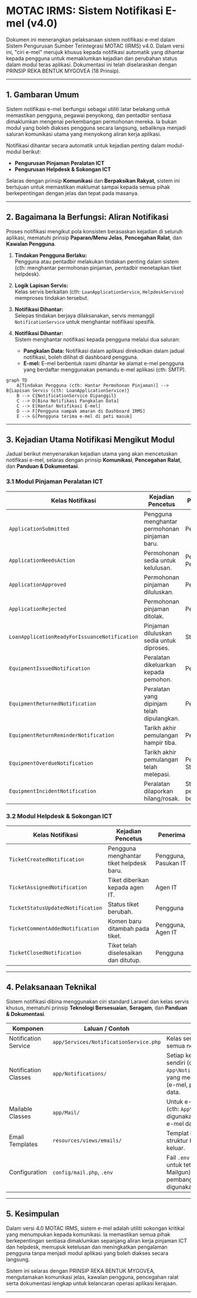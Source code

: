# MOTAC IRMS: Sistem Notifikasi E-mel (v4.0)

Dokumen ini menerangkan pelaksanaan sistem notifikasi e-mel dalam Sistem Pengurusan Sumber Terintegrasi MOTAC (IRMS) v4.0. Dalam versi ini, "ciri e-mel" merujuk khusus kepada notifikasi automatik yang dihantar kepada pengguna untuk memaklumkan kejadian dan perubahan status dalam modul teras aplikasi. Dokumentasi ini telah diselaraskan dengan PRINSIP REKA BENTUK MYGOVEA (18 Prinsip).

---

## 1. Gambaran Umum

Sistem notifikasi e-mel berfungsi sebagai utiliti latar belakang untuk memastikan pengguna, pegawai penyokong, dan pentadbir sentiasa dimaklumkan mengenai perkembangan permohonan mereka. Ia bukan modul yang boleh diakses pengguna secara langsung, sebaliknya menjadi saluran komunikasi utama yang menyokong aliran kerja aplikasi.

Notifikasi dihantar secara automatik untuk kejadian penting dalam modul-modul berikut:

- **Pengurusan Pinjaman Peralatan ICT**
- **Pengurusan Helpdesk & Sokongan ICT**

Selaras dengan prinsip **Komunikasi** dan **Berpaksikan Rakyat**, sistem ini bertujuan untuk memastikan maklumat sampai kepada semua pihak berkepentingan dengan jelas dan tepat pada masanya.

---

## 2. Bagaimana Ia Berfungsi: Aliran Notifikasi

Proses notifikasi mengikut pola konsisten berasaskan kejadian di seluruh aplikasi, mematuhi prinsip **Paparan/Menu Jelas**, **Pencegahan Ralat**, dan **Kawalan Pengguna**.

1. **Tindakan Pengguna Berlaku:**  
   Pengguna atau pentadbir melakukan tindakan penting dalam sistem (cth: menghantar permohonan pinjaman, pentadbir menetapkan tiket helpdesk).

2. **Logik Lapisan Servis:**  
   Kelas servis berkaitan (cth: `LoanApplicationService`, `HelpdeskService`) memproses tindakan tersebut.

3. **Notifikasi Dihantar:**  
   Selepas tindakan berjaya dilaksanakan, servis memanggil `NotificationService` untuk menghantar notifikasi spesifik.

4. **Notifikasi Dihantar:**  
   Sistem menghantar notifikasi kepada pengguna melalui dua saluran:
   - **Pangkalan Data:** Notifikasi dalam aplikasi direkodkan dalam jadual notifikasi, boleh dilihat di dashboard pengguna.
   - **E-mel:** E-mel berbentuk rasmi dihantar ke alamat e-mel pengguna yang berdaftar menggunakan pemandu e-mel aplikasi (cth: SMTP).

```mermaid
graph TD
    A[Tindakan Pengguna (cth: Hantar Permohonan Pinjaman)] --> B{Lapisan Servis (cth: LoanApplicationService)}
    B --> C{NotificationService Dipanggil}
    C --> D[Bina Notifikasi Pangkalan Data]
    C --> E[Hantar Notifikasi E-mel]
    D --> F[Pengguna nampak amaran di Dashboard IRMS]
    E --> G[Pengguna terima e-mel di peti masuk]
```

---

## 3. Kejadian Utama Notifikasi Mengikut Modul

Jadual berikut menyenaraikan kejadian utama yang akan mencetuskan notifikasi e-mel, selaras dengan prinsip **Komunikasi**, **Pencegahan Ralat**, dan **Panduan & Dokumentasi**.

### 3.1 Modul Pinjaman Peralatan ICT

| Kelas Notifikasi                              | Kejadian Pencetus                              | Penerima              |
|----------------------------------------------- |----------------------------------------------- |-----------------------|
| `ApplicationSubmitted`                        | Pengguna menghantar permohonan pinjaman baru.  | Pemohon               |
| `ApplicationNeedsAction`                      | Permohonan sedia untuk kelulusan.              | Pegawai Penyokong     |
| `ApplicationApproved`                         | Permohonan pinjaman diluluskan.                | Pemohon               |
| `ApplicationRejected`                         | Permohonan pinjaman ditolak.                   | Pemohon               |
| `LoanApplicationReadyForIssuanceNotification` | Pinjaman diluluskan sedia untuk diproses.      | Staf BPM              |
| `EquipmentIssuedNotification`                 | Peralatan dikeluarkan kepada pemohon.          | Pemohon               |
| `EquipmentReturnedNotification`               | Peralatan yang dipinjam telah dipulangkan.     | Pemohon               |
| `EquipmentReturnReminderNotification`         | Tarikh akhir pemulangan hampir tiba.           | Pemohon               |
| `EquipmentOverdueNotification`                | Tarikh akhir pemulangan telah melepasi.        | Pemohon, Staf BPM     |
| `EquipmentIncidentNotification`               | Peralatan dilaporkan hilang/rosak.             | Staf BPM, pegawai berkaitan |

### 3.2 Modul Helpdesk & Sokongan ICT

| Kelas Notifikasi                  | Kejadian Pencetus                              | Penerima                |
|-----------------------------------|----------------------------------------------- |------------------------|
| `TicketCreatedNotification`       | Pengguna menghantar tiket helpdesk baru.       | Pengguna, Pasukan IT   |
| `TicketAssignedNotification`      | Tiket diberikan kepada agen IT.                | Agen IT                |
| `TicketStatusUpdatedNotification` | Status tiket berubah.                          | Pengguna               |
| `TicketCommentAddedNotification`  | Komen baru ditambah pada tiket.                | Pengguna, Agen IT      |
| `TicketClosedNotification`        | Tiket telah diselesaikan dan ditutup.          | Pengguna               |

---

## 4. Pelaksanaan Teknikal

Sistem notifikasi dibina menggunakan ciri standard Laravel dan kelas servis khusus, mematuhi prinsip **Teknologi Bersesuaian**, **Seragam**, dan **Panduan & Dokumentasi**.

| Komponen               | Laluan / Contoh                                    | Tujuan                                                                 |
|------------------------|----------------------------------------------------|------------------------------------------------------------------------|
| Notification Service   | `app/Services/NotificationService.php`             | Kelas servis pusat untuk penghantaran semua notifikasi.                |
| Notification Classes   | `app/Notifications/`                               | Setiap kejadian notifikasi ada kelas sendiri (cth: `App\Notifications\ApplicationApproved`) yang menentukan saluran penghantaran (e-mel, pangkalan data) dan format data. |
| Mailable Classes       | `app/Mail/`                                        | Untuk e-mel kompleks, kelas Mailable (cth: `App\Mail\EquipmentReturnReminder`) digunakan untuk membina kandungan e-mel dan lampiran. |
| Email Templates        | `resources/views/emails/`                          | Templat Blade yang menentukan struktur HTML dan kandungan e-mel keluar. |
| Configuration          | `config/mail.php`, `.env`                          | Fail `.env` dan `config/mail.php` digunakan untuk tetapan pemandu e-mel (SMTP, Mailgun) dan kelayakan. Untuk pembangunan, Mailtrap biasanya digunakan. |

---

## 5. Kesimpulan

Dalam versi 4.0 MOTAC IRMS, sistem e-mel adalah utiliti sokongan kritikal yang menumpukan kepada komunikasi. Ia memastikan semua pihak berkepentingan sentiasa dimaklumkan sepanjang aliran kerja pinjaman ICT dan helpdesk, memupuk ketelusan dan meningkatkan pengalaman pengguna tanpa menjadi modul aplikasi yang boleh diakses secara langsung.

Sistem ini selaras dengan PRINSIP REKA BENTUK MYGOVEA, mengutamakan komunikasi jelas, kawalan pengguna, pencegahan ralat serta dokumentasi lengkap untuk kelancaran operasi aplikasi kerajaan.

---
